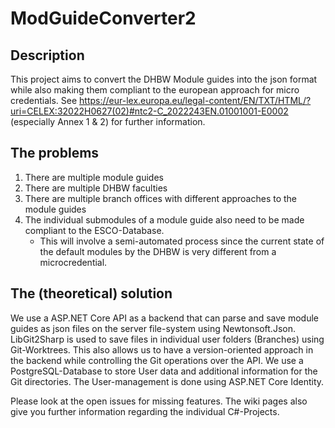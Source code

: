 # ModGuideConverter2

## Description
This project aims to convert the DHBW Module guides into the json format while also making them compliant to the european approach for micro credentials.
See https://eur-lex.europa.eu/legal-content/EN/TXT/HTML/?uri=CELEX:32022H0627(02)#ntc2-C_2022243EN.01001001-E0002 (especially Annex 1 & 2) for further information.

## The problems
1. There are multiple module guides
2. There are multiple DHBW faculties
3. There are multiple branch offices with different approaches to the module guides
4. The individual submodules of a module guide also need to be made compliant to the ESCO-Database.
   - This will involve a semi-automated process since the current state of the default modules by the DHBW is very different from a microcredential.

## The (theoretical) solution
We use a ASP.NET Core API as a backend that can parse and save module guides as json files on the server file-system using Newtonsoft.Json. 
LibGit2Sharp is used to save files in individual user folders (Branches) using Git-Worktrees. This also allows us to have a version-oriented approach in the backend while controlling the Git operations over the API.
We use a PostgreSQL-Database to store User data and additional information for the Git directories. The User-management is done using ASP.NET Core Identity. 

Please look at the open issues for missing features.
The wiki pages also give you further information regarding the individual C#-Projects.
